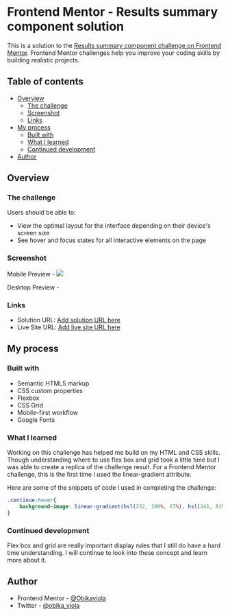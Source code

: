 # Frontend Mentor - Results summary component solution

This is a solution to the [Results summary component challenge on Frontend Mentor](https://www.frontendmentor.io/challenges/results-summary-component-CE_K6s0maV). Frontend Mentor challenges help you improve your coding skills by building realistic projects. 

## Table of contents

- [Overview](#overview)
  - [The challenge](#the-challenge)
  - [Screenshot](#screenshot)
  - [Links](#links)
- [My process](#my-process)
  - [Built with](#built-with)
  - [What I learned](#what-i-learned)
  - [Continued development](#continued-development)
- [Author](#author)

## Overview

### The challenge

Users should be able to:

- View the optimal layout for the interface depending on their device's screen size
- See hover and focus states for all interactive elements on the page

### Screenshot

Mobile Preview - 
![](./screenshot.jpg)


Desktop Preview - 
![]()


### Links

- Solution URL: [Add solution URL here](https://your-solution-url.com)
- Live Site URL: [Add live site URL here](https://your-live-site-url.com)

## My process

### Built with

- Semantic HTML5 markup
- CSS custom properties
- Flexbox
- CSS Grid
- Mobile-first workflow
- Google Fonts


### What I learned

Working on this challenge has helped me build on my HTML and CSS skills. Though understanding where to use flex box and grid took a little time but I was able to create a replica of the challenge result. For a Frontend Mentor challenge, this is the first time I used the linear-gradient attribute.

Here are some of the snippets of code I used in completing the challenge:

```css
.continue:hover{
    background-image: linear-gradient(hsl(252, 100%, 67%), hsl(241, 81%, 54%));
}
```

### Continued development

Flex box and grid are really important display rules that I still do have a hard time understanding. I will continue to look into these concept and learn more about it.

## Author

- Frontend Mentor - [@Obikaviola](https://www.frontendmentor.io/profile/Obikaviola)
- Twitter - [@obika_viola](https://www.twitter.com/obika_viola)